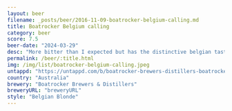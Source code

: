 ```yaml
---
layout: beer
filename: _posts/beer/2016-11-09-boatrocker-belgium-calling.md
title: Boatrocker Belgium calling
category: beer
score: 7.5
beer-date: "2024-03-29"
desc: "More bitter than I expected but has the distinctive belgian taste. Gets better the more I have"
permalink: /beer/:title.html
img: /img/list/boatrocker-belgium-calling.jpeg
untappd: "https://untappd.com/b/boatrocker-brewers-distillers-boatrocker-brewers-and-distillers-belgium-calling/5613928"
country: "Australia"
brewery: "Boatrocker Brewers & Distillers"
breweryURL: "breweryURL"
style: "Belgian Blonde"
---
```

